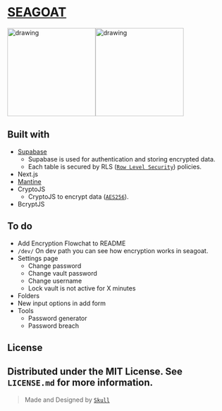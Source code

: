 # [SEAGOAT](https://seagoat.vercel.app/)

<div style="display:flex">
<img src="https://i.giphy.com/media/mDSGaOdQxzdseSPdAi/giphy.webp" alt="drawing" height="200"/>
<img src="https://i.giphy.com/media/Lqmp9tVPIvtyyKQneQ/giphy.webp" alt="drawing" height="200"/>
</div>

## Built with
- [Supabase](https://supabase.com/)
    - Supabase is used for authentication and storing encrypted data.
    - Each table is secured by RLS ([```Row Level Security```](https://supabase.com/docs/learn/auth-deep-dive/auth-row-level-security)) policies.
- Next.js
- [Mantine](https://mantine.dev/)
- CryptoJS
    -  CryptoJS to encrypt data ([`AES256`](https://cryptojs.gitbook.io/docs/#the-cipher-algorithms)).
- BcryptJS

## To do
- Add Encryption Flowchat to README
- ```/dev/```
On dev path you can see how encryption works in seagoat.
- Settings page
    - Change password
    - Change vault password
    - Change username
    - Lock vault is not active for X minutes
- Folders
- New input options in add form
- Tools
    - Password generator
    - Password breach

## License
Distributed under the MIT License. See `LICENSE.md` for more information.
---
> Made and Designed by [`Skull`](https://www.instagram.com/mohitxskull.dev/)